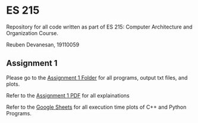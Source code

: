 # ES 215

Repository for all code written as part of ES 215: Computer Architecture and Organization Course. 

Reuben Devanesan, 19110059

## Assignment 1

Please go to the [Assignment 1 Folder](https://github.com/Reuben27/ES-215/tree/main/Assignment%201) for all programs, output txt files, and plots.

Refer to the [Assignment 1 PDF](https://github.com/Reuben27/ES-215/blob/main/Assignment%201/ES215_Assignment_1_19110059.pdf) for all explainations

Refer to the [Google Sheets](https://docs.google.com/spreadsheets/d/1jV5iXW61OeQpmLEf5NgRRxJ_vtV9VWtGLbLk79LcJgE/edit?usp=sharing) for all execution time plots of C++ and Python Programs.